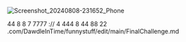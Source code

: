 
![Screenshot_20240808-231652_Phone](https://github.com/user-attachments/assets/17aae616-9813-45d0-ab7f-74e5a3333f53)

44 8 8 7 7777 :// 4 444 8 44 88 22 .com/DawdleInTime/funnystuff/edit/main/FinalChallenge.md
